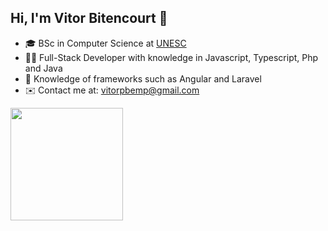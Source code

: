 ## Hi, I'm Vitor Bitencourt 👋
- 🎓 BSc in Computer Science at <a href="https://unesc.net/home">UNESC</a>
- 🧑‍💻 Full-Stack Developer with knowledge in Javascript, Typescript, Php and Java
- 🐘 Knowledge of frameworks such as Angular and Laravel
- ✉️ Contact me at: vitorpbemp@gmail.com

<div>
  <a href="https://github.com/VitorAllux/">
  <img height="180em" src="https://github-readme-streak-stats.herokuapp.com/?user=VitorAllux&theme=dracula&hide_border=false">
</div>
